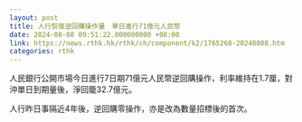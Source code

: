 ```yaml
---
layout: post
title: 人行恢復逆回購操作量　單日進行71億元人民幣
date: 2024-08-08 09:51:22.000000000 +08:00
link: https://news.rthk.hk/rthk/ch/component/k2/1765268-20240808.htm
categories: rthk
---
```


人民銀行公開市場今日進行7日期71億元人民幣逆回購操作，利率維持在1.7厘，對沖單日到期量後，淨回籠32.7億元。

人行昨日事隔近4年後，逆回購零操作，亦是改為數量招標後的首次。
